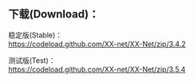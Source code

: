 
## 下载(Download)：
稳定版(Stable)：  
https://codeload.github.com/XX-net/XX-Net/zip/3.4.2


测试版(Test)：  
https://codeload.github.com/XX-net/XX-Net/zip/3.5.4


